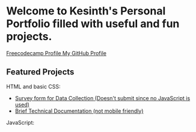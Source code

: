 <html>
  <head>
    <meta charset="UTF-8">
    <meta name="author" content="Kesinth Arul Leslie">
    <meta name="viewport" content="width=device-width,initial scale=1.0">
    <title>Personal Portfolio</title>
  </head>
  <body>
    <h1>Welcome to Kesinth's Personal Portfolio filled with useful and fun projects.</h1>
    <nav>
    <a href="https://www.freecodecamp.org/kesdude" target=_blank> Freecodecamp Profile </a>
    <a href="https://github.com/Kesduden" target=_blank> My GitHub Profile</a>
    <!--<a href="#projects"> Projects </a>-->
    </nav>
    <h2 id="projects">Featured Projects</h2>
    <section class="project" id="html-and-css">HTML and basic CSS:
    <ul>
    <li><a href="https://codepen.io/John3-16/pen/ZEyvYPb" target=_blank> Survey form for Data Collection (Doesn't submit since no JavaScript is used) </a></li>
    <li><a href=https://codepen.io/John3-16/pen/RwgMbVQ target=_blank>Brief Technical Documentation (not mobile friendly) </a> </li>
    </ul>
    </section>
    <section class="project" id="js">JavaScript:</section>
  </body>
</html>

